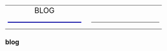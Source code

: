 <!DOCTYPE html>
<html><head>
<meta content="IE=EmulateIE7" http-equiv="X-UA-Compatible" />
<meta content="IE=7" http-equiv="X-UA-Compatible" />
<meta content="text/html; charset=utf-8" http-equiv="Content-Type" />
<link rel="iocn" type="image/x-icon" href="./favicon.ico"/>
<script>
function displayTime() {
  var wk=['日','一','二','三','四','五','六'];
  var date=new Date(Date.now()-tt1);
  var hours = date.getHours();
  var minutes = date.getMinutes();
  var seconds = date.getSeconds();
  var year = date.getFullYear();
  var month=date.getMonth()+1;
  var day=date.getDate();
  month = (month < 10 ? "0" : "") + month;
  day = (day < 10 ? "0" : "") + day;
  hours = (hours < 10 ? "0" : "") + hours;
  minutes = (minutes < 10 ? "0" : "") + minutes;
  seconds = (seconds < 10 ? "0" : "") + seconds;
  document.getElementById("clock").innerHTML=year+"年"+month+"月"+day+"日(星期"+wk[date.getDay()]+")　"+hours + ":" + minutes + ":" + seconds+"&nbsp;&nbsp;";
  setTimeout(displayTime, 1000);
}
var tt1=1000*1731806149;
tt1=Date.now()-tt1;
</script>

</head>
<style>
A:link {COLOR: #2c2e61; TEXT-DECORATION: none}
A:hover {COLOR: #ff6600; TEXT-DECORATION: underline}
A:active {COLOR: #ff3300; TEXT-DECORATION: none}
A {COLOR: #3333ff; TEXT-DECORATION: none}
A:visited {TEXT-DECORATION: none}
body {background-image: url("index_a.jpg");}
</style>
<body>
<table width=100%><tr><td width=300px align="center"><font size=5>BLOG</font></td><td> </td><td id='clock' align="right" width=300px></td></tr>
<tr><td><hr style="border:1px solid blue;"></td><td><script>displayTime();</script></td><td><hr></td></tr></table>

<script>
function xx(str1){
   var e=str1.split(",");
   for (var i=0;i<e.length;i++){
       var f=e[i].split("|");
       document.write("<a href='"+f[0]+"' target=_blank>"+f[1]+"</a>&nbsp;&nbsp;"); 
   } 
}
function xx1(str1){
   var e=str1.split(",");
   document.write("<table width=98%>");
   var h=parseInt((e.length+1)/2);
   for (var i=0;i<h;i++){
       var f=e[i].split("|");
       var d="<tr><td><a href='"+f[0]+"' target=_blank>"+(i+1)+"、"+f[1]+"</a>&nbsp;&nbsp;</td>";
       if (i+h>=e.length) {
          d=d+"<td></td>"; 
       }else {
          var f=e[i+h].split("|");
          d=d+"<td><a href='"+f[0]+"' target=_blank>"+(i+h+1)+"、"+f[1]+"</a>&nbsp;&nbsp;</td>";
       }
       document.write(d+"</tr>");
   }
   document.write("</table>");    
}
</script>
</td></tr></table></div>
</body>
</html>

## blog

